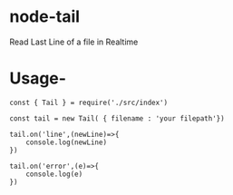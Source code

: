# node-tail
Read Last Line of a file in Realtime

# Usage-

    const { Tail } = require('./src/index')

    const tail = new Tail( { filename : 'your filepath'})

    tail.on('line',(newLine)=>{
        console.log(newLine)
    })

    tail.on('error',(e)=>{
        console.log(e)
    })
